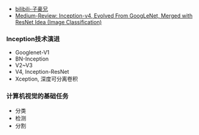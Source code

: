 - [bilibili-子豪兄](https://www.bilibili.com/video/BV1r7411X7LC?p=7)
- [Medium-Review: Inception-v4, Evolved From GoogLeNet, Merged with ResNet Idea (Image Classification)](https://towardsdatascience.com/review-inception-v4-evolved-from-googlenet-merged-with-resnet-idea-image-classification-5e8c339d18bc)

### Inception技术演进
- Googlenet-V1
- BN-Inception
- V2~V3
- V4, Inception-ResNet
- Xception, 深度可分离卷积

### 计算机视觉的基础任务
- 分类
- 检测
- 分割
